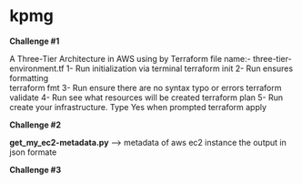 # kpmg
**Challenge #1**

A Three-Tier Architecture in AWS using by Terraform
file name:- three-tier-environment.tf
1- Run initialization via terminal 
   terraform init
2- Run ensures formatting    
   terraform fmt
3- Run ensure there are no syntax typo or errors
   terraform validate
4- Run see what resources will be created
   terraform plan
5- Run create your infrastructure. Type Yes when prompted
   terraform apply 
   
**Challenge #2**

**get_my_ec2-metadata.py** -->  metadata of aws ec2 instance the output in json formate

**Challenge #3**
